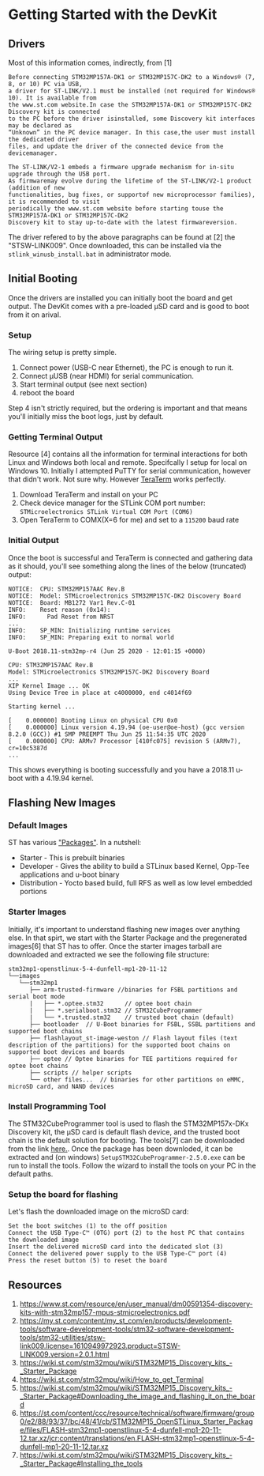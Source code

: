# Getting Started with the DevKit

## Drivers
Most of this information comes, indirectly, from [1] 

    Before connecting STM32MP157A-DK1 or STM32MP157C-DK2 to a Windows® (7, 8, or 10) PC via USB, 
    a driver for ST-LINK/V2.1 must be installed (not required for Windows® 10). It is available from 
    the www.st.com website.In case the STM32MP157A-DK1 or STM32MP157C-DK2 Discovery kit is connected
    to the PC before the driver isinstalled, some Discovery kit interfaces may be declared as 
    “Unknown” in the PC device manager. In this case,the user must install the dedicated driver 
    files, and update the driver of the connected device from the devicemanager.

    The ST-LINK/V2-1 embeds a firmware upgrade mechanism for in-situ upgrade through the USB port. 
    As firmwaremay evolve during the lifetime of the ST-LINK/V2-1 product (addition of new 
    functionalities, bug fixes, or supportof new microprocessor families), it is recommended to visit
    periodically the www.st.com website before starting touse the STM32MP157A-DK1 or STM32MP157C-DK2
    Discovery kit to stay up-to-date with the latest firmwareversion.

The driver refered to by the above paragraphs can be found at [2] the "STSW-LINK009". Once downloaded, this can be
installed via the `stlink_winusb_install.bat` in administrator mode.

## Initial Booting

Once the drivers are installed you can initially boot the board and get output. The DevKit comes with
a pre-loaded µSD card and is good to boot from it on arival. 

### Setup

The wiring setup is pretty simple. 

  1. Connect power (USB-C near Ethernet), the PC is enough to run it. 
  2. Connect µUSB (near HDMI) for serial communication. 
  3. Start terminal output (see next section)
  4. reboot the board

Step 4 isn't strictly required, but the ordering is important and that means you'll initially miss the
boot logs, just by default. 

### Getting Terminal Output

Resource [4] contains all the information for terminal interactions for both Linux and Windows both local
and remote. Specifcally I setup for local on Windows 10. Initially I attempted PuTTY for serial 
communication, however that didn't work. Not sure why. However [TeraTerm](https://tera-term.en.lo4d.com/windows)
works perfectly. 
  
  1. Download TeraTerm and install on your PC
  2. Check device manager for the STLink COM port number: `STMicroelectronics STLink Virtual COM Port (COM6)`
  3. Open TeraTerm to COMX(X=6 for me) and set to a `115200` baud rate

### Initial Output

Once the boot is successful and TeraTerm is connected and gathering data as it should, you'll see something
along the lines of the below (truncated) output:

    NOTICE:  CPU: STM32MP157AAC Rev.B
    NOTICE:  Model: STMicroelectronics STM32MP157C-DK2 Discovery Board
    NOTICE:  Board: MB1272 Var1 Rev.C-01
    INFO:    Reset reason (0x14):
    INFO:      Pad Reset from NRST
    ...
    INFO:    SP_MIN: Initializing runtime services
    INFO:    SP_MIN: Preparing exit to normal world

    U-Boot 2018.11-stm32mp-r4 (Jun 25 2020 - 12:01:15 +0000)

    CPU: STM32MP157AAC Rev.B
    Model: STMicroelectronics STM32MP157C-DK2 Discovery Board
    ...
    XIP Kernel Image ... OK
    Using Device Tree in place at c4000000, end c4014f69

    Starting kernel ...

    [    0.000000] Booting Linux on physical CPU 0x0
    [    0.000000] Linux version 4.19.94 (oe-user@oe-host) (gcc version 8.2.0 (GCC)) #1 SMP PREEMPT Thu Jun 25 11:54:35 UTC 2020
    [    0.000000] CPU: ARMv7 Processor [410fc075] revision 5 (ARMv7), cr=10c5387d    
    ...

This shows everything is booting successfully and you have a 2018.11 u-boot with a 4.19.94 kernel.

## Flashing New Images

### Default Images

ST has various ["Packages"](https://wiki.st.com/stm32mpu/wiki/Which_STM32MPU_Embedded_Software_Package_better_suits_your_needs). In a nutshell:
  * Starter - This is prebuilt binaries 
  * Developer - Gives the ability to build a STLinux based Kernel, Opp-Tee applications and u-boot binary
  * Distribution - Yocto based build, full RFS as well as low level embedded portions

### Starter Images

Initially, it's important to understand flashing new images over anything else. In that spirt, we start with the Starter Package and the 
pregenerated images[6] that ST has to offer. Once the starter images tarball are downloaded and extracted we see the following file structure:

    stm32mp1-openstlinux-5-4-dunfell-mp1-20-11-12
    └──images
       └──stm32mp1
          ├── arm-trusted-firmware //binaries for FSBL partitions and serial boot mode
          |   ├── *.optee.stm32      // optee boot chain
          |   ├── *.serialboot.stm32 // STM32CubeProgrammer
          |   └── *.trusted.stm32    // trusted boot chain (default)
          ├── bootloader  // U-Boot binaries for FSBL, SSBL partitions and supported boot chains
          ├── flashlayout_st-image-weston // Flash layout files (text description of the partitions) for the supported boot chains on supported boot devices and boards
          ├── optee // Optee binaries for TEE partitions required for optee boot chains
          ├── scripts // helper scripts
          └── other files...  // binaries for other partitions on eMMC, microSD card, and NAND devices

### Install Programming Tool

The STM32CubeProgrammer tool is used to flash the STM32MP157x-DKx Discovery kit, the µSD card is default flash device, and the trusted boot chain is the default solution for booting.
The tools[7] can be downloaded from the link [here.](https://www.st.com/en/development-tools/stm32cubeprog.html). Once the package has been downloded, it can be extracted
and (on windows) `SetupSTM32CubeProgrammer-2.5.0.exe` can be run to install the tools. Follow the wizard to install the tools on your PC in the default paths. 

### Setup the board for flashing

Let's flash the downloaded image on the microSD card:

    Set the boot switches (1) to the off position
    Connect the USB Type-C™ (OTG) port (2) to the host PC that contains the downloaded image
    Insert the delivered microSD card into the dedicated slot (3)
    Connect the delivered power supply to the USB Type-C™ port (4)
    Press the reset button (5) to reset the board
    


## Resources

1. https://www.st.com/resource/en/user_manual/dm00591354-discovery-kits-with-stm32mp157-mpus-stmicroelectronics.pdf
2. https://my.st.com/content/my_st_com/en/products/development-tools/software-development-tools/stm32-software-development-tools/stm32-utilities/stsw-link009.license=1610949972923.product=STSW-LINK009.version=2.0.1.html
3. https://wiki.st.com/stm32mpu/wiki/STM32MP15_Discovery_kits_-_Starter_Package
4. https://wiki.st.com/stm32mpu/wiki/How_to_get_Terminal
5. https://wiki.st.com/stm32mpu/wiki/STM32MP15_Discovery_kits_-_Starter_Package#Downloading_the_image_and_flashing_it_on_the_board
6. https://st.com/content/ccc/resource/technical/software/firmware/group0/e2/88/93/37/bc/48/41/cb/STM32MP15_OpenSTLinux_Starter_Package/files/FLASH-stm32mp1-openstlinux-5-4-dunfell-mp1-20-11-12.tar.xz/jcr:content/translations/en.FLASH-stm32mp1-openstlinux-5-4-dunfell-mp1-20-11-12.tar.xz
7. https://wiki.st.com/stm32mpu/wiki/STM32MP15_Discovery_kits_-_Starter_Package#Installing_the_tools
